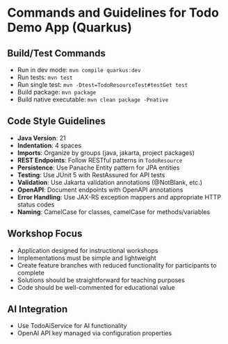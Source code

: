 # Commands and Guidelines for Todo Demo App (Quarkus)

## Build/Test Commands
- Run in dev mode: `mvn compile quarkus:dev`
- Run tests: `mvn test`
- Run single test: `mvn -Dtest=TodoResourceTest#testGet test`
- Build package: `mvn package`
- Build native executable: `mvn clean package -Pnative`

## Code Style Guidelines
- **Java Version**: 21
- **Indentation**: 4 spaces
- **Imports**: Organize by groups (java, jakarta, project packages)
- **REST Endpoints**: Follow RESTful patterns in `TodoResource`
- **Persistence**: Use Panache Entity pattern for JPA entities
- **Testing**: Use JUnit 5 with RestAssured for API tests
- **Validation**: Use Jakarta validation annotations (@NotBlank, etc.)
- **OpenAPI**: Document endpoints with OpenAPI annotations
- **Error Handling**: Use JAX-RS exception mappers and appropriate HTTP status codes
- **Naming**: CamelCase for classes, camelCase for methods/variables

## Workshop Focus
- Application designed for instructional workshops
- Implementations must be simple and lightweight
- Create feature branches with reduced functionality for participants to complete
- Solutions should be straightforward for teaching purposes
- Code should be well-commented for educational value

## AI Integration
- Use TodoAiService for AI functionality
- OpenAI API key managed via configuration properties